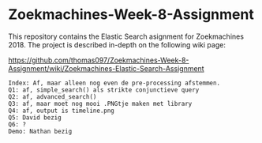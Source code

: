 # Zoekmachines-Week-8-Assignment
This repository contains the Elastic Search asignment for Zoekmachines 2018. The project is described in-depth on the following wiki page:


https://github.com/thomas097/Zoekmachines-Week-8-Assignment/wiki/Zoekmachines-Elastic-Search-Assignment

``` Progress:
Index: Af, maar alleen nog even de pre-processing afstemmen.
Q1: af, simple_search() als strikte conjunctieve query
Q2: af, advanced_search()
Q3: af, maar moet nog mooi .PNGtje maken met library
Q4: af, output is timeline.png
Q5: David bezig
Q6: ?
Demo: Nathan bezig
```
